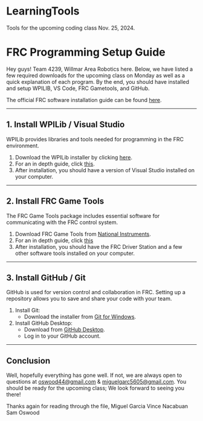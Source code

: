 # LearningTools
Tools for the upcoming coding class Nov. 25, 2024.

# FRC Programming Setup Guide

Hey guys! Team 4239, Willmar Area Robotics here. 
Below, we have listed a few required downloads for the upcoming class on Monday as well as a quick explanation of each program.
By the end, you should have installed and setup WPILIB, VS Code, FRC Gametools, and GitHub.

The official FRC software installation guide can be found [here](https://docs.wpilib.org/en/stable/docs/zero-to-robot/step-2/index.html).

---

## 1. Install WPILib / Visual Studio

WPILib provides libraries and tools needed for programming in the FRC environment.

1. Download the WPILib installer by clicking [here](https://frcmaven.wpi.edu/api/download/installer/v2024.3.2/Win64/WPILib_Windows-2024.3.2.iso).
2. For an in depth guide, click [this](https://docs.wpilib.org/en/stable/docs/zero-to-robot/step-2/wpilib-setup.html).
3. After installation, you should have a version of Visual Studio installed on your computer.

---

## 2. Install FRC Game Tools

The FRC Game Tools package includes essential software for communicating with the FRC control system.

1. Download FRC Game Tools from [National Instruments](https://www.ni.com/en-us/support/downloads/drivers/download.frc-game-tools.html).
2. For an in depth guide, click [this](https://docs.wpilib.org/en/stable/docs/zero-to-robot/step-2/frc-game-tools.html)
3. After installation, you should have the FRC Driver Station and a few other software tools installed on your computer.

---

## 3. Install GitHub / Git

GitHub is used for version control and collaboration in FRC. Setting up a repository allows you to save and share your code with your team.

1. Install Git:
   - Download the installer from [Git for Windows](https://git-scm.com/download/win).
2. Install GitHub Desktop:
   - Download from [GitHub Desktop](https://desktop.github.com/).
   - Log in to your GitHub account.

---

## Conclusion

Well, hopefully everything has gone well. 
If not, we are always open to questions at oswood44@gmail.com & miguelgarc5605@gmail.com.
You should be ready for the upcoming class; We look forward to seeing you there!

Thanks again for reading through the file, 
   Miguel Garcia
   Vince Nacabuan
   Sam Oswood
